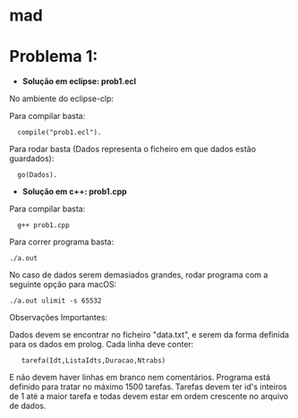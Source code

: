 # mad

# Problema 1:

*  **Solução em eclipse: prob1.ecl**

No ambiente do eclipse-clp:

Para compilar basta:

```
  compile("prob1.ecl").
```

Para rodar basta (Dados representa o ficheiro em que dados estão guardados):

```
  go(Dados).
```
* **Solução em c++: prob1.cpp**

Para compilar basta:
```
  g++ prob1.cpp
```

Para correr programa basta:
 ```
 ./a.out
 ```
 No caso de dados serem demasiados grandes, rodar programa com a seguinte opção para macOS:
  ```
 ./a.out ulimit -s 65532
 ```

 
 Observações Importantes:
 
 Dados devem se encontrar no ficheiro "data.txt", e serem da forma definida para os dados em prolog.
 Cada linha deve conter:
 ```
    tarefa(Idt,ListaIdts,Duracao,Ntrabs)
  ```
  E não devem haver linhas em branco nem comentários. Programa está definido para tratar no máximo 1500 tarefas.
  Tarefas devem ter id's inteiros de 1 até a maior tarefa e todas devem estar em ordem crescente no arquivo de dados.
  
